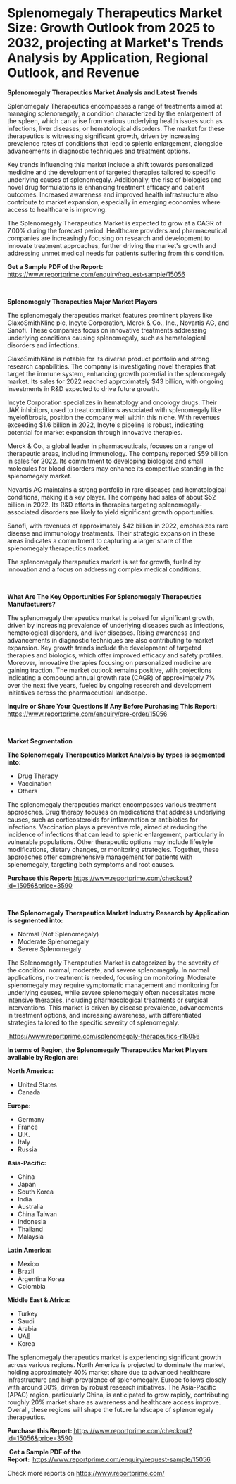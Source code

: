 <p><h1>Splenomegaly Therapeutics Market Size: Growth Outlook from 2025 to 2032, projecting at Market's Trends Analysis by Application, Regional Outlook, and Revenue</h1></p><p><strong>Splenomegaly Therapeutics Market Analysis and Latest Trends</strong></p>
<p><p>Splenomegaly Therapeutics encompasses a range of treatments aimed at managing splenomegaly, a condition characterized by the enlargement of the spleen, which can arise from various underlying health issues such as infections, liver diseases, or hematological disorders. The market for these therapeutics is witnessing significant growth, driven by increasing prevalence rates of conditions that lead to splenic enlargement, alongside advancements in diagnostic techniques and treatment options.</p><p>Key trends influencing this market include a shift towards personalized medicine and the development of targeted therapies tailored to specific underlying causes of splenomegaly. Additionally, the rise of biologics and novel drug formulations is enhancing treatment efficacy and patient outcomes. Increased awareness and improved health infrastructure also contribute to market expansion, especially in emerging economies where access to healthcare is improving.</p><p>The Splenomegaly Therapeutics Market is expected to grow at a CAGR of 7.00% during the forecast period. Healthcare providers and pharmaceutical companies are increasingly focusing on research and development to innovate treatment approaches, further driving the market's growth and addressing unmet medical needs for patients suffering from this condition.</p></p>
<p><strong>Get a Sample PDF of the Report:&nbsp;</strong> <a href="https://www.reportprime.com/enquiry/request-sample/15056?utm_campaign=3501&utm_medium=2&utm_source=Github&utm_content=ia&utm_term=20032025&utm_id=splenomegaly-therapeutics">https://www.reportprime.com/enquiry/request-sample/15056</a></p>
<p>&nbsp;</p>
<p><strong>Splenomegaly Therapeutics Major Market Players</strong></p>
<p><p>The splenomegaly therapeutics market features prominent players like GlaxoSmithKline plc, Incyte Corporation, Merck & Co., Inc., Novartis AG, and Sanofi. These companies focus on innovative treatments addressing underlying conditions causing splenomegaly, such as hematological disorders and infections.</p><p>GlaxoSmithKline is notable for its diverse product portfolio and strong research capabilities. The company is investigating novel therapies that target the immune system, enhancing growth potential in the splenomegaly market. Its sales for 2022 reached approximately $43 billion, with ongoing investments in R&D expected to drive future growth.</p><p>Incyte Corporation specializes in hematology and oncology drugs. Their JAK inhibitors, used to treat conditions associated with splenomegaly like myelofibrosis, position the company well within this niche. With revenues exceeding $1.6 billion in 2022, Incyte's pipeline is robust, indicating potential for market expansion through innovative therapies.</p><p>Merck & Co., a global leader in pharmaceuticals, focuses on a range of therapeutic areas, including immunology. The company reported $59 billion in sales for 2022. Its commitment to developing biologics and small molecules for blood disorders may enhance its competitive standing in the splenomegaly market.</p><p>Novartis AG maintains a strong portfolio in rare diseases and hematological conditions, making it a key player. The company had sales of about $52 billion in 2022. Its R&D efforts in therapies targeting splenomegaly-associated disorders are likely to yield significant growth opportunities.</p><p>Sanofi, with revenues of approximately $42 billion in 2022, emphasizes rare disease and immunology treatments. Their strategic expansion in these areas indicates a commitment to capturing a larger share of the splenomegaly therapeutics market.</p><p>The splenomegaly therapeutics market is set for growth, fueled by innovation and a focus on addressing complex medical conditions.</p></p>
<p>&nbsp;</p>
<p><strong>What Are The Key Opportunities For Splenomegaly Therapeutics Manufacturers?</strong></p>
<p><p>The splenomegaly therapeutics market is poised for significant growth, driven by increasing prevalence of underlying diseases such as infections, hematological disorders, and liver diseases. Rising awareness and advancements in diagnostic techniques are also contributing to market expansion. Key growth trends include the development of targeted therapies and biologics, which offer improved efficacy and safety profiles. Moreover, innovative therapies focusing on personalized medicine are gaining traction. The market outlook remains positive, with projections indicating a compound annual growth rate (CAGR) of approximately 7% over the next five years, fueled by ongoing research and development initiatives across the pharmaceutical landscape.</p></p>
<p><strong>Inquire or Share Your Questions If Any Before Purchasing This Report:</strong> <a href="https://www.reportprime.com/enquiry/pre-order/15056?utm_campaign=3501&utm_medium=2&utm_source=Github&utm_content=ia&utm_term=20032025&utm_id=splenomegaly-therapeutics">https://www.reportprime.com/enquiry/pre-order/15056</a></p>
<p>&nbsp;</p>
<p><strong>Market Segmentation</strong></p>
<p><strong>The Splenomegaly Therapeutics Market Analysis by types is segmented into:</strong></p>
<p><ul><li>Drug Therapy</li><li>Vaccination</li><li>Others</li></ul></p>
<p><p>The splenomegaly therapeutics market encompasses various treatment approaches. Drug therapy focuses on medications that address underlying causes, such as corticosteroids for inflammation or antibiotics for infections. Vaccination plays a preventive role, aimed at reducing the incidence of infections that can lead to splenic enlargement, particularly in vulnerable populations. Other therapeutic options may include lifestyle modifications, dietary changes, or monitoring strategies. Together, these approaches offer comprehensive management for patients with splenomegaly, targeting both symptoms and root causes.</p></p>
<p><strong>Purchase this Report:&nbsp;</strong><a href="https://www.reportprime.com/checkout?id=15056&price=3590&utm_campaign=3501&utm_medium=2&utm_source=Github&utm_content=ia&utm_term=20032025&utm_id=splenomegaly-therapeutics">https://www.reportprime.com/checkout?id=15056&price=3590</a></p>
<p>&nbsp;</p>
<p><strong>The Splenomegaly Therapeutics Market Industry Research by Application is segmented into:</strong></p>
<p><ul><li>Normal (Not Splenomegaly)</li><li>Moderate Splenomegaly</li><li>Severe Splenomegaly</li></ul></p>
<p><p>The Splenomegaly Therapeutics Market is categorized by the severity of the condition: normal, moderate, and severe splenomegaly. In normal applications, no treatment is needed, focusing on monitoring. Moderate splenomegaly may require symptomatic management and monitoring for underlying causes, while severe splenomegaly often necessitates more intensive therapies, including pharmacological treatments or surgical interventions. This market is driven by disease prevalence, advancements in treatment options, and increasing awareness, with differentiated strategies tailored to the specific severity of splenomegaly.</p></p>
<p><a href="https://www.reportprime.com/splenomegaly-therapeutics-r15056?utm_campaign=3501&utm_medium=2&utm_source=Github&utm_content=ia&utm_term=20032025&utm_id=splenomegaly-therapeutics">&nbsp;https://www.reportprime.com/splenomegaly-therapeutics-r15056</a></p>
<p><strong>In terms of Region, the Splenomegaly Therapeutics Market Players available by Region are:</strong></p>
<p>
    <p> <strong> North America: </strong>
        <ul>
            <li>United States</li>
            <li>Canada</li>
        </ul>
        </p> 
    <p> <strong> Europe: </strong>
        <ul>
            <li>Germany</li>
            <li>France</li>
            <li>U.K.</li>
            <li>Italy</li>
            <li>Russia</li>
        </ul>
        </p> 
    <p> <strong> Asia-Pacific: </strong>
        <ul>
            <li>China</li>
            <li>Japan</li>
            <li>South Korea</li>
            <li>India</li>
            <li>Australia</li>
            <li>China Taiwan</li>
            <li>Indonesia</li>
            <li>Thailand</li>
            <li>Malaysia</li>
        </ul>
        </p> 
    <p> <strong> Latin America: </strong>
        <ul>
            <li>Mexico</li>
            <li>Brazil</li>
            <li>Argentina Korea</li>
            <li>Colombia</li>
        </ul>
        </p> 
    <p> <strong> Middle East & Africa: </strong>
        <ul>
            <li>Turkey</li>
            <li>Saudi</li>
            <li>Arabia</li>
            <li>UAE</li>
            <li>Korea</li>
        </ul>
    </p>
    </p>
<p><p>The splenomegaly therapeutics market is experiencing significant growth across various regions. North America is projected to dominate the market, holding approximately 40% market share due to advanced healthcare infrastructure and high prevalence of splenomegaly. Europe follows closely with around 30%, driven by robust research initiatives. The Asia-Pacific (APAC) region, particularly China, is anticipated to grow rapidly, contributing roughly 20% market share as awareness and healthcare access improve. Overall, these regions will shape the future landscape of splenomegaly therapeutics.</p></p>
<p><strong>Purchase this Report: </strong><a href="https://www.reportprime.com/checkout?id=15056&price=3590&utm_campaign=3501&utm_medium=2&utm_source=Github&utm_content=ia&utm_term=20032025&utm_id=splenomegaly-therapeutics">https://www.reportprime.com/checkout?id=15056&price=3590</a></p>
<p>&nbsp;<strong>Get a Sample PDF of the Report:&nbsp;&nbsp;</strong><a href="https://www.reportprime.com/enquiry/request-sample/15056?utm_campaign=3501&utm_medium=2&utm_source=Github&utm_content=ia&utm_term=20032025&utm_id=splenomegaly-therapeutics">https://www.reportprime.com/enquiry/request-sample/15056</a></p>
<p><strong></strong></p>
<p>Check more reports on <a href="https://www.reportprime.com/?utm_campaign=3501&utm_medium=2&utm_source=Github&utm_content=ia&utm_term=20032025&utm_id=splenomegaly-therapeutics">https://www.reportprime.com/</a></p>